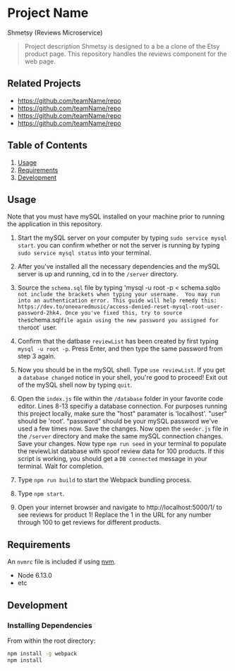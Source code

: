 # Project Name
Shmetsy (Reviews Microservice)
> Project description
Shmetsy is designed to a be a clone of the Etsy product page. This repository handles the reviews component for the web page. 
## Related Projects

  - https://github.com/teamName/repo
  - https://github.com/teamName/repo
  - https://github.com/teamName/repo
  - https://github.com/teamName/repo

## Table of Contents

1. [Usage](#Usage)
1. [Requirements](#requirements)
1. [Development](#development)

## Usage

Note that you must have mySQL installed on your machine prior to running the application in this repository. 

1. Start the mySQL server on your computer by typing `sudo service mysql start`. you can confirm whether or not
   the server is running by typing `sudo service mysql status` into your terminal. 

2. After you've installed all the necessary dependencies and the mySQL server is up and running, cd in to the `/server` directory. 

3. Source the `schema.sql` file by typing 'mysql -u root -p < schema.sql` Do not include the brackets when typing your username. 
   You may run into an authentication error. This guide will help remedy this: https://dev.to/oneearedmusic/access-denied-reset-mysql-root-user-password-2hk4. Once you've fixed this, try to source the `schema.sql` file again using the new password you assigned for the `root` user. 
   
4. Confirm that the datbase `reviewList` has been created by first typing `mysql -u root -p`. Press Enter, and then type the same password from step 3 again. 

5. Now you should be in the mySQL shell. Type `use reviewList`. If you get a `database changed` notice in your shell, you're good to proceed! Exit out of the mySQL shell now by typing `quit`. 

6. Open the `index.js` file within the `/database` folder in your favorite code editor. Lines 8-13 specifiy a database connection. For purposes running this project locally, make sure the "host" paramater is 'localhost'. "user" should be 'root'. "password" should be your mySQL password we've used a few times now. Save the changes. Now open the `seeder.js` file in the `/server` directory and make the same   mySQL connection changes. Save your changes.  Now type `npm run seed` in your terminal to populate the reviewList database with spoof review data for 100 products. If this script is working, you should get a `DB connected` message in your terminal. Wait for completion. 

7. Type `npm run build` to start the Webpack bundling process. 

8. Type `npm start`. 

9. Open your internet browser and navigate to http://localhost:5000/1/ to see reviews for product 1! Replace the 1 in the URL for any number through 100 to get reviews for different products. 

## Requirements

An `nvmrc` file is included if using [nvm](https://github.com/creationix/nvm).

- Node 6.13.0
- etc

## Development

### Installing Dependencies

From within the root directory:

```sh
npm install -g webpack
npm install
```


